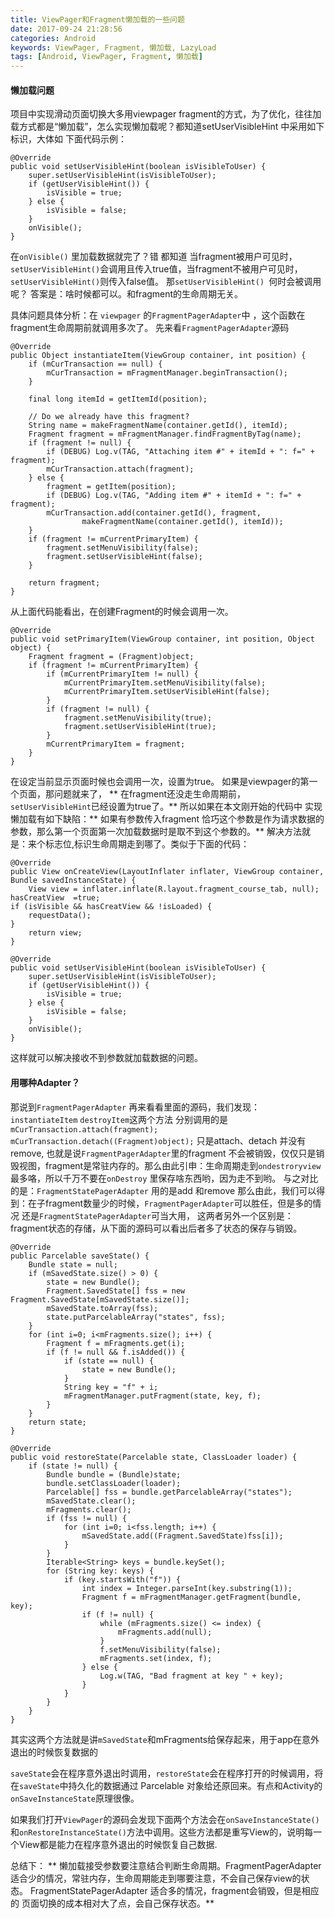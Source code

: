 ```yaml
---
title: ViewPager和Fragment懒加载的一些问题
date: 2017-09-24 21:28:56
categories: Android
keywords: ViewPager, Fragment, 懒加载, LazyLoad
tags: [Android, ViewPager, Fragment, 懒加载]
---
```

#### 懒加载问题
项目中实现滑动页面切换大多用viewpager fragment的方式，为了优化，往往加载方式都是“懒加载”，怎么实现懒加载呢？都知道setUserVisibleHint 中采用如下标识，大体如
下面代码示例：

```
@Override
public void setUserVisibleHint(boolean isVisibleToUser) {
    super.setUserVisibleHint(isVisibleToUser);
    if (getUserVisibleHint()) {
        isVisible = true;
    } else {
        isVisible = false;
    }
    onVisible();
}
```

在`onVisible()` 里加载数据就完了？错
都知道  当fragment被用户可见时，`setUserVisibleHint()`会调用且传入true值，当fragment不被用户可见时，`setUserVisibleHint()`则传入false值。
那`setUserVisibleHint() `何时会被调用呢？
答案是：啥时候都可以。和fragment的生命周期无关。

具体问题具体分析：在 `viewpager` 的`FragmentPagerAdapter`中 ，这个函数在fragment生命周期前就调用多次了。
先来看`FragmentPagerAdapter`源码

```
@Override
public Object instantiateItem(ViewGroup container, int position) {
    if (mCurTransaction == null) {
        mCurTransaction = mFragmentManager.beginTransaction();
    }

    final long itemId = getItemId(position);

    // Do we already have this fragment?
    String name = makeFragmentName(container.getId(), itemId);
    Fragment fragment = mFragmentManager.findFragmentByTag(name);
    if (fragment != null) {
        if (DEBUG) Log.v(TAG, "Attaching item #" + itemId + ": f=" + fragment);
        mCurTransaction.attach(fragment);
    } else {
        fragment = getItem(position);
        if (DEBUG) Log.v(TAG, "Adding item #" + itemId + ": f=" + fragment);
        mCurTransaction.add(container.getId(), fragment,
                makeFragmentName(container.getId(), itemId));
    }
    if (fragment != mCurrentPrimaryItem) {
        fragment.setMenuVisibility(false);
        fragment.setUserVisibleHint(false);
    }

    return fragment;
}
```
从上面代码能看出，在创建Fragment的时候会调用一次。

```
@Override
public void setPrimaryItem(ViewGroup container, int position, Object object) {
    Fragment fragment = (Fragment)object;
    if (fragment != mCurrentPrimaryItem) {
        if (mCurrentPrimaryItem != null) {
            mCurrentPrimaryItem.setMenuVisibility(false);
            mCurrentPrimaryItem.setUserVisibleHint(false);
        }
        if (fragment != null) {
            fragment.setMenuVisibility(true);
            fragment.setUserVisibleHint(true);
        }
        mCurrentPrimaryItem = fragment;
    }
}
```
在设定当前显示页面时候也会调用一次，设置为true。
如果是viewpager的第一个页面，那问题就来了，
** 在fragment还没走生命周期前，`setUserVisibleHint`已经设置为true了。** 
所以如果在本文刚开始的代码中 实现懒加载有如下缺陷：** 如果有参数传入fragment 恰巧这个参数是作为请求数据的参数，那么第一个页面第一次加载数据时是取不到这个参数的。**
解决方法就是：来个标志位,标识生命周期走到哪了。类似于下面的代码：

```
@Override
public View onCreateView(LayoutInflater inflater, ViewGroup container, Bundle savedInstanceState) {
    View view = inflater.inflate(R.layout.fragment_course_tab, null);
hasCreatView  =true;
if (isVisible && hasCreatView && !isLoaded) {
    requestData();
}
    return view;
}

@Override
public void setUserVisibleHint(boolean isVisibleToUser) {
    super.setUserVisibleHint(isVisibleToUser);
    if (getUserVisibleHint()) {
        isVisible = true;
    } else {
        isVisible = false;
    }
    onVisible();
}
```
这样就可以解决接收不到参数就加载数据的问题。

#### 用哪种Adapter？

那说到`FragmentPagerAdapter` 再来看看里面的源码，我们发现：
`instantiateItem`  `destroyItem`这两个方法
分别调用的是`mCurTransaction.attach(fragment);`
`mCurTransaction.detach((Fragment)object);`
只是attach、detach 并没有remove, 也就是说`FragmentPagerAdapter`里的fragment 不会被销毁，仅仅只是销毁视图，fragment是常驻内存的。那么由此引申：生命周期走到`ondestroryview` 最多咯，所以千万不要在`onDestroy` 里保存啥东西哟，因为走不到哟。
与之对比的是：`FragmentStatePagerAdapter`
用的是add 和remove 那么由此，我们可以得到：在子fragment数量少的时候，`FragmentPagerAdapter`可以胜任，但是多的情况 还是`FragmentStatePagerAdapter`可当大用，
这两者另外一个区别是：
fragment状态的存储，从下面的源码可以看出后者多了状态的保存与销毁。

```
@Override
public Parcelable saveState() {
    Bundle state = null;
    if (mSavedState.size() > 0) {
        state = new Bundle();
        Fragment.SavedState[] fss = new Fragment.SavedState[mSavedState.size()];
        mSavedState.toArray(fss);
        state.putParcelableArray("states", fss);
    }
    for (int i=0; i<mFragments.size(); i++) {
        Fragment f = mFragments.get(i);
        if (f != null && f.isAdded()) {
            if (state == null) {
                state = new Bundle();
            }
            String key = "f" + i;
            mFragmentManager.putFragment(state, key, f);
        }
    }
    return state;
}

@Override
public void restoreState(Parcelable state, ClassLoader loader) {
    if (state != null) {
        Bundle bundle = (Bundle)state;
        bundle.setClassLoader(loader);
        Parcelable[] fss = bundle.getParcelableArray("states");
        mSavedState.clear();
        mFragments.clear();
        if (fss != null) {
            for (int i=0; i<fss.length; i++) {
                mSavedState.add((Fragment.SavedState)fss[i]);
            }
        }
        Iterable<String> keys = bundle.keySet();
        for (String key: keys) {
            if (key.startsWith("f")) {
                int index = Integer.parseInt(key.substring(1));
                Fragment f = mFragmentManager.getFragment(bundle, key);
                if (f != null) {
                    while (mFragments.size() <= index) {
                        mFragments.add(null);
                    }
                    f.setMenuVisibility(false);
                    mFragments.set(index, f);
                } else {
                    Log.w(TAG, "Bad fragment at key " + key);
                }
            }
        }
    }
}
```
其实这两个方法就是讲`mSavedState`和mFragments给保存起来，用于app在意外退出的时候恢复数据的

`saveState`会在程序意外退出时调用，`restoreState`会在程序打开的时候调用，将在`saveState`中持久化的数据通过 Parcelable 对象给还原回来。有点和Activity的`onSaveInstanceState`原理很像。

如果我们打开`ViewPager`的源码会发现下面两个方法会在`onSaveInstanceState()`和`onRestoreInstanceState()`方法中调用。这些方法都是重写View的，说明每一个View都是能力在程序意外退出的时候恢复自己数据.

总结下： ** 懒加载接受参数要注意结合判断生命周期。FragmentPagerAdapter适合少的情况，常驻内存，生命周期能走到哪要注意，不会自己保存view的状态。
FragmentStatePagerAdapter 适合多的情况，fragment会销毁，但是相应的 页面切换的成本相对大了点，会自己保存状态。** 

